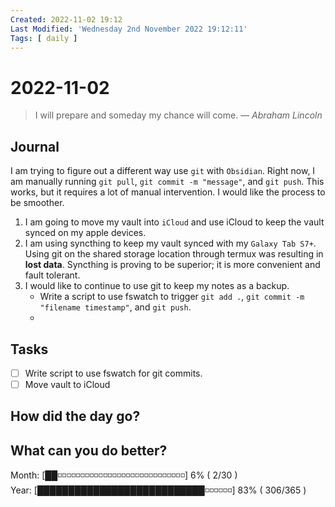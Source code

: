 ```yaml
---
Created: 2022-11-02 19:12
Last Modified: 'Wednesday 2nd November 2022 19:12:11'
Tags: [ daily ]
---
```

# 2022-11-02
> I will prepare and someday my chance will come.
> — <cite>Abraham Lincoln</cite>

## Journal

I am trying to figure out a different way use `git` with `Obsidian`. Right now, I am manually running `git pull`, `git commit -m "message"`, and `git push`. This works, but it requires a lot of manual intervention. I would like the process to be smoother. 
1. I am going to move my vault into `iCloud` and use iCloud to keep the vault synced on my apple devices. 
2. I am using syncthing to keep my vault synced with my `Galaxy Tab S7+`. Using git on the shared storage location through termux was resulting in **lost data**. Syncthing is proving to be superior; it is more convenient and fault tolerant.
3. I would like to continue to use git to keep my notes as a backup.
	- Write a script to use fswatch to trigger `git add .`, `git commit -m "filename timestamp"`, and `git push`.
	- [](https://szymonkrajewski.pl/automatic-file-versioning-after-change-using-fswatch-and-git/)

## Tasks

- [ ] Write script to use fswatch for git commits.
- [ ] Move vault to iCloud

## How did the day go?



## What can you do better?



Month: [██◽◽◽◽◽◽◽◽◽◽◽◽◽◽◽◽◽◽◽◽◽◽◽◽◽◽◽◽] 6% ( 2/30 )  
Year: [███████████████████████████◽◽◽◽◽◽] 83% ( 306/365 )